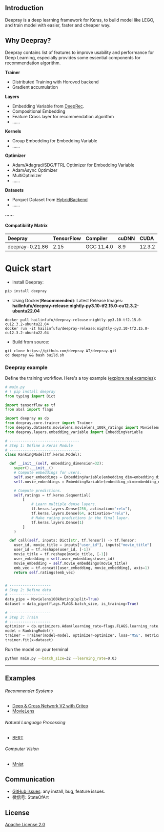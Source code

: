 ## **Introduction**
Deepray is a deep learning framework for Keras, to build model like LEGO, and train model with easier, faster and cheaper way.


## **Why Deepray?**
Deepray contains list of features to improve usability and performance for Deep Learning, especially provides some essential components for recommendation algorithm. 


**Trainer**
 - Distributed Training with Horovod backend
 - Gradient accumulation

**Layers**
 - Embedding Variable from [DeepRec](https://github.com/DeepRec-AI/DeepRec).
 - Compositional Embedding
 - Feature Cross layer for recommendation algorithm
 - ......

**Kernels**
 - Group Embedding for Embedding Variable
 - ......

**Optimizer**
 - Adam/Adagrad/SDG/FTRL Optimizer for Embedding Variable
 - AdamAsync Optimizer
 - MultiOptimizer
 - ......

**Datasets**
 - Parquet Dataset from [HybridBackend](https://github.com/DeepRec-AI/HybridBackend)
 - ......

**......**

#### Compatibility Matrix
|  Deepray        | TensorFlow |  Compiler  | cuDNN | CUDA |
| :-------------- | :--------- | :--------- | :---- | :--- |
| deepray-0.21.86 | 2.15       | GCC 11.4.0 | 8.9   | 12.3.2 |


# Quick start
 - Install Deepray:

```bash
pip install deepray
```

 - Using Docker(**Recommended**):
Latest Release Images: **hailinfufu/deepray-release:nightly-py3.10-tf2.15.0-cu12.3.2-ubuntu22.04**
```
docker pull hailinfufu/deepray-release:nightly-py3.10-tf2.15.0-cu12.3.2-ubuntu22.04
docker run -it hailinfufu/deepray-release:nightly-py3.10-tf2.15.0-cu12.3.2-ubuntu22.04
```

 - Build from source:
```
git clone https://github.com/deepray-AI/deepray.git
cd deepray && bash build.sh
```


### Deepray example
Define the training workflow. Here's a toy example ([explore real examples](https://github.com/deepray-AI/deepray/blob/main/modelzoo/Recommendation/CreditCardFraudDetection/train.py)):

```python
# main.py
# ! pip install deepray
from typing import Dict

import tensorflow as tf
from absl import flags

import deepray as dp
from deepray.core.trainer import Trainer
from deepray.datasets.movielens.movielens_100k_ratings import Movielens100kRating
from deepray.layers.embedding_variable import EmbeddingVariable

# --------------------------------
# Step 1: Define a Keras Module
# --------------------------------
class RankingModel(tf.keras.Model):

  def __init__(self, embedding_dimension=32):
    super().__init__()
    # Compute embeddings for users.
    self.user_embeddings = EmbeddingVariable(embedding_dim=embedding_dimension)
    self.movie_embeddings = EmbeddingVariable(embedding_dim=embedding_dimension)

    # Compute predictions.
    self.ratings = tf.keras.Sequential(
        [
            # Learn multiple dense layers.
            tf.keras.layers.Dense(256, activation="relu"),
            tf.keras.layers.Dense(64, activation="relu"),
            # Make rating predictions in the final layer.
            tf.keras.layers.Dense(1)
        ]
    )

  def call(self, inputs: Dict[str, tf.Tensor]) -> tf.Tensor:
    user_id, movie_title = inputs["user_id"], inputs["movie_title"]
    user_id = tf.reshape(user_id, [-1])
    movie_title = tf.reshape(movie_title, [-1])
    user_embedding = self.user_embeddings(user_id)
    movie_embedding = self.movie_embeddings(movie_title)
    emb_vec = tf.concat([user_embedding, movie_embedding], axis=1)
    return self.ratings(emb_vec)


# -------------------
# Step 2: Define data
# -------------------
data_pipe = Movielens100kRating(split=True)
dataset = data_pipe(flags.FLAGS.batch_size, is_training=True)

# -------------------
# Step 3: Train
# -------------------
optimizer = dp.optimizers.Adam(learning_rate=flags.FLAGS.learning_rate, amsgrad=False)
model = RankingModel()
trainer = Trainer(model=model, optimizer=optimizer, loss="MSE", metrics=[tf.keras.metrics.RootMeanSquaredError()])
trainer.fit(x=dataset)
```

Run the model on your terminal

```bash
python main.py --batch_size=32 --learning_rate=0.03
```
----
## Examples

###### Recommender Systems

- [Deep & Cross Network V2 with Criteo](https://github.com/deepray-AI/deepray/tree/main/modelzoo/Recommendation/criteo_ctr)
- [MovieLens](https://github.com/deepray-AI/deepray/tree/main/modelzoo/Recommendation)

###### Natural Language Processing

- [BERT](https://github.com/deepray-AI/deepray/tree/main/modelzoo/LanguageModeling/BERT)

###### Computer Vision

- [Mnist](https://github.com/deepray-AI/deepray/tree/main/modelzoo/CV/mnist)

## Communication

- [GitHub issues](https://github.com/deepray-AI/deepray/issues): any install, bug, feature issues.
- 微信号: StateOfArt

## License
[Apache License 2.0](LICENSE)

